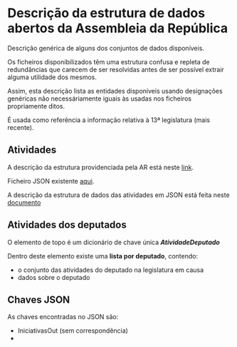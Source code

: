 
# Descrição da estrutura de dados abertos da Assembleia da República

Descrição genérica de alguns dos conjuntos de dados disponíveis.

Os ficheiros disponibilizados têm uma estrutura confusa e repleta de redundâncias que carecem de ser resolvidas
antes de ser possível extrair alguma utilidade dos mesmos.

Assim, esta descrição lista as entidades disponíveis usando designações genéricas não necessáriamente iguais às
usadas nos ficheiros propriamente ditos.

É usada como referência a informação relativa à 13ª legislatura (mais recente).

## Atividades

A descrição da estrutura providenciada pela AR está neste [link](http://app.parlamento.pt/webutils/docs/doc.pdf?path=6148523063446f764c324679626d56304c3239775a57356b595852684c3052685a47397a51574a6c636e52766379394264476c32615752685a47567a4c31684a53556b6c4d6a424d5a57647063327868644856795953394264476c32615752685a47567a4c6e426b5a673d3d&fich=Atividades.pdf&Inline=true).

Ficheiro JSON existente [aqui](http://app.parlamento.pt/webutils/docs/doc.txt?path=6148523063446f764c324679626d56304c3239775a57356b595852684c3052685a47397a51574a6c636e52766379394264476c32615752685a47567a4c31684a53556b6c4d6a424d5a57647063327868644856795953394264476c32615752685a47567a57456c4a53563971633239754c6e523464413d3d&fich=AtividadesXIII_json.txt&Inline=true).

A descrição da estrutura de dados das atividades em JSON está feita neste [documento](atividades.md)


## Atividades dos deputados

O elemento de topo é um dicionário de chave única ***AtividadeDeputado***

Dentro deste elemento existe uma **lista por deputado**, contendo:

- o conjunto das atividades do deputado na legislatura em causa
- dados sobre o deputado

## Chaves JSON

As chaves encontradas no JSON são:

- IniciativasOut (sem correspondência)
-
